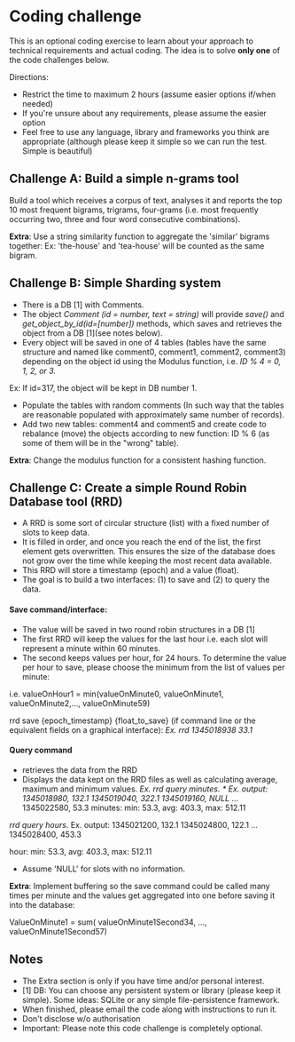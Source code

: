 # Coding challenge

This is an optional coding exercise to learn about your approach to technical
requirements and actual coding. The idea is to solve **only one** of the code
challenges below.

Directions:

- Restrict the time to maximum 2 hours (assume easier options if/when needed)
- If you're unsure about any requirements, please assume the easier option
- Feel free to use any language, library and frameworks you think are
appropriate (although please keep it simple so we can run the test.
Simple is beautiful)


## Challenge A: Build a simple n-grams tool

Build a tool which receives a corpus of text, analyses it and reports the top
10 most frequent bigrams, trigrams, four-grams (i.e. most frequently occurring
two, three and four word consecutive combinations).

**Extra**: Use a string similarity function to aggregate the 'similar' bigrams
together: Ex: 'the-house' and 'tea-house' will be counted as the same bigram.


## Challenge B: Simple Sharding system

- There is a DB [1] with Comments.
- The object *Comment (id = number, text = string)* will provide *save()* and
*get_object_by_id(id=[number])* methods, which saves and retrieves the object
from a DB [1](see notes below).
-  Every object will be saved in one of 4 tables (tables have the same
structure and named like comment0, comment1, comment2, comment3) depending on
the object id using the Modulus function, i.e. *ID % 4 = 0, 1, 2, or 3.*

Ex: If id=317, the object will be kept in DB number 1.

-  Populate the tables with random comments (In such way that the tables are
reasonable populated with approximately same number of records).
-  Add two new tables: comment4 and comment5 and create code to rebalance
(move) the objects
according to new function: ID % 6 (as some of them will be in the "wrong"
table).

**Extra**: Change the modulus function for a consistent hashing function.


## Challenge C: Create a simple Round Robin Database tool (RRD)

-  A RRD is some sort of circular structure (list) with a fixed number of
slots to keep data.
-  It is filled in order, and once you reach the end of the list, the first
element gets overwritten. This ensures the size of the database does not grow
over the time while keeping the most recent data available.
-  This RRD will store a timestamp (epoch) and a value (float).
-  The goal is to build a two interfaces: (1) to save and (2) to query the
data.

#### Save command/interface:
- The value will be saved in two round robin structures in a DB [1]
- The first RRD will keep the values for the last hour i.e. each slot will
represent a minute within 60 minutes.
- The second keeps values per hour, for 24 hours. To determine the value per
hour to save, please choose the minimum from the list of values per minute:

i.e. valueOnHour1 = min(valueOnMinute0, valueOnMinute1, valueOnMinute2,...,
valueOnMinute59)

rrd save {epoch_timestamp} {float_to_save} (if command line or the equivalent
fields on a graphical interface):
*Ex. rrd 1345018938 33.1*

#### Query command
- retrieves the data from the RRD
- Displays the data kept on the RRD files as well as calculating average,
maximum and minimum values.
*Ex. rrd query minutes. *
Ex. output:
1345018980, 132.1
1345019040, 322.1
1345019160, NULL*
...
1345022580, 53.3
minutes: min: 53.3, avg: 403.3, max: 512.11

*rrd query hours.*
Ex. output:
1345021200, 132.1
1345024800, 122.1
...
1345028400, 453.3

hour: min: 53.3, avg: 403.3, max: 512.11

- Assume 'NULL' for slots with no information.

**Extra**:
Implement buffering so the save command could be called many times per minute
and the values get aggregated into one before saving it into the database:

ValueOnMinute1 = sum( valueOnMinute1Second34, ..., valueOnMinute1Second57)

## Notes

* The Extra section is only if you have time and/or personal interest.
* [1] DB: You can choose any persistent system or library
(please keep it simple). Some ideas: SQLite or any simple file-persistence
framework.
* When finished, please email the code along with instructions to run it.
* Don't disclose w/o authorisation
* Important: Please note this code challenge is completely optional.